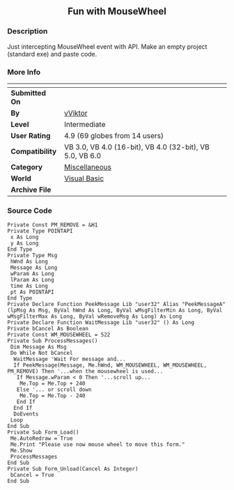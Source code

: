 ﻿<div align="center">

## Fun with MouseWheel


</div>

### Description

Just intercepting MouseWheel event with API. Make an empty project (standard exe) and paste code.
 
### More Info
 


<span>             |<span>
---                |---
**Submitted On**   |
**By**             |[vViktor](https://github.com/Planet-Source-Code/PSCIndex/blob/master/ByAuthor/vviktor.md)
**Level**          |Intermediate
**User Rating**    |4.9 (69 globes from 14 users)
**Compatibility**  |VB 3\.0, VB 4\.0 \(16\-bit\), VB 4\.0 \(32\-bit\), VB 5\.0, VB 6\.0
**Category**       |[Miscellaneous](https://github.com/Planet-Source-Code/PSCIndex/blob/master/ByCategory/miscellaneous__1-1.md)
**World**          |[Visual Basic](https://github.com/Planet-Source-Code/PSCIndex/blob/master/ByWorld/visual-basic.md)
**Archive File**   |[](https://github.com/Planet-Source-Code/vviktor-fun-with-mousewheel__1-56768/archive/master.zip)





### Source Code

```
Private Const PM_REMOVE = &H1
Private Type POINTAPI
 x As Long
 y As Long
End Type
Private Type Msg
 hWnd As Long
 Message As Long
 wParam As Long
 lParam As Long
 time As Long
 pt As POINTAPI
End Type
Private Declare Function PeekMessage Lib "user32" Alias "PeekMessageA" (lpMsg As Msg, ByVal hWnd As Long, ByVal wMsgFilterMin As Long, ByVal wMsgFilterMax As Long, ByVal wRemoveMsg As Long) As Long
Private Declare Function WaitMessage Lib "user32" () As Long
Private bCancel As Boolean
Private Const WM_MOUSEWHEEL = 522
Private Sub ProcessMessages()
 Dim Message As Msg
 Do While Not bCancel
  WaitMessage 'Wait For message and...
  If PeekMessage(Message, Me.hWnd, WM_MOUSEWHEEL, WM_MOUSEWHEEL, PM_REMOVE) Then '...when the mousewheel is used...
   If Message.wParam < 0 Then '...scroll up...
    Me.Top = Me.Top + 240
   Else '... or scroll down
    Me.Top = Me.Top - 240
   End If
  End If
  DoEvents
 Loop
End Sub
Private Sub Form_Load()
 Me.AutoRedraw = True
 Me.Print "Please use now mouse wheel to move this form."
 Me.Show
 ProcessMessages
End Sub
Private Sub Form_Unload(Cancel As Integer)
 bCancel = True
End Sub
```

